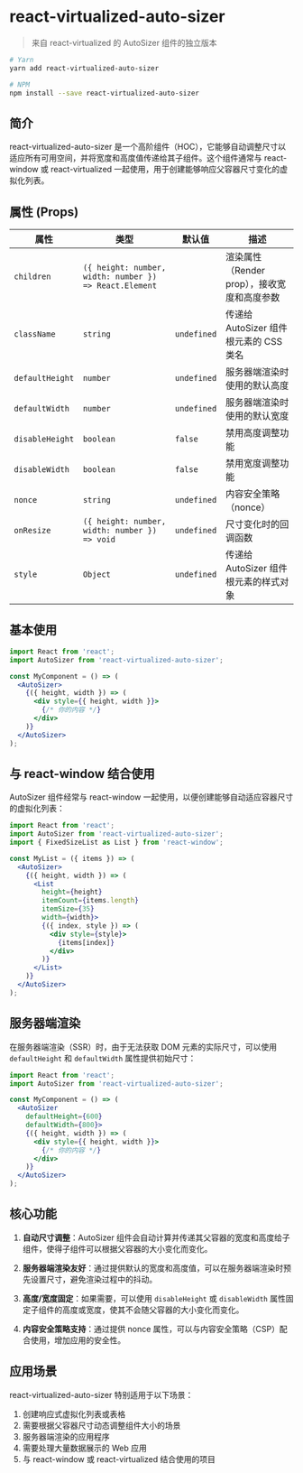 # react-virtualized-auto-sizer

> 来自 react-virtualized 的 AutoSizer 组件的独立版本

```bash
# Yarn
yarn add react-virtualized-auto-sizer

# NPM
npm install --save react-virtualized-auto-sizer
```

## 简介

react-virtualized-auto-sizer 是一个高阶组件（HOC），它能够自动调整尺寸以适应所有可用空间，并将宽度和高度值传递给其子组件。这个组件通常与 react-window 或 react-virtualized 一起使用，用于创建能够响应父容器尺寸变化的虚拟化列表。

## 属性 (Props)

| 属性 | 类型 | 默认值 | 描述 |
| --- | --- | --- | --- |
| `children` | `({ height: number, width: number }) => React.Element` |  | 渲染属性（Render prop），接收宽度和高度参数 |
| `className` | `string` | `undefined` | 传递给 AutoSizer 组件根元素的 CSS 类名 |
| `defaultHeight` | `number` | `undefined` | 服务器端渲染时使用的默认高度 |
| `defaultWidth` | `number` | `undefined` | 服务器端渲染时使用的默认宽度 |
| `disableHeight` | `boolean` | `false` | 禁用高度调整功能 |
| `disableWidth` | `boolean` | `false` | 禁用宽度调整功能 |
| `nonce` | `string` | `undefined` | 内容安全策略（nonce） |
| `onResize` | `({ height: number, width: number }) => void` | `undefined` | 尺寸变化时的回调函数 |
| `style` | `Object` | `undefined` | 传递给 AutoSizer 组件根元素的样式对象 |

## 基本使用

```jsx
import React from 'react';
import AutoSizer from 'react-virtualized-auto-sizer';

const MyComponent = () => (
  <AutoSizer>
    {({ height, width }) => (
      <div style={{ height, width }}>
        {/* 你的内容 */}
      </div>
    )}
  </AutoSizer>
);
```

## 与 react-window 结合使用

AutoSizer 组件经常与 react-window 一起使用，以便创建能够自动适应容器尺寸的虚拟化列表：

```jsx
import React from 'react';
import AutoSizer from 'react-virtualized-auto-sizer';
import { FixedSizeList as List } from 'react-window';

const MyList = ({ items }) => (
  <AutoSizer>
    {({ height, width }) => (
      <List
        height={height}
        itemCount={items.length}
        itemSize={35}
        width={width}>
        {({ index, style }) => (
          <div style={style}>
            {items[index]}
          </div>
        )}
      </List>
    )}
  </AutoSizer>
);
```

## 服务器端渲染

在服务器端渲染（SSR）时，由于无法获取 DOM 元素的实际尺寸，可以使用 `defaultHeight` 和 `defaultWidth` 属性提供初始尺寸：

```jsx
import React from 'react';
import AutoSizer from 'react-virtualized-auto-sizer';

const MyComponent = () => (
  <AutoSizer
    defaultHeight={600}
    defaultWidth={800}>
    {({ height, width }) => (
      <div style={{ height, width }}>
        {/* 你的内容 */}
      </div>
    )}
  </AutoSizer>
);
```

## 核心功能

1. **自动尺寸调整**：AutoSizer 组件会自动计算并传递其父容器的宽度和高度给子组件，使得子组件可以根据父容器的大小变化而变化。

2. **服务器端渲染友好**：通过提供默认的宽度和高度值，可以在服务器端渲染时预先设置尺寸，避免渲染过程中的抖动。

3. **高度/宽度固定**：如果需要，可以使用 `disableHeight` 或 `disableWidth` 属性固定子组件的高度或宽度，使其不会随父容器的大小变化而变化。

4. **内容安全策略支持**：通过提供 nonce 属性，可以与内容安全策略（CSP）配合使用，增加应用的安全性。

## 应用场景

react-virtualized-auto-sizer 特别适用于以下场景：

1. 创建响应式虚拟化列表或表格
2. 需要根据父容器尺寸动态调整组件大小的场景
3. 服务器端渲染的应用程序
4. 需要处理大量数据展示的 Web 应用
5. 与 react-window 或 react-virtualized 结合使用的项目